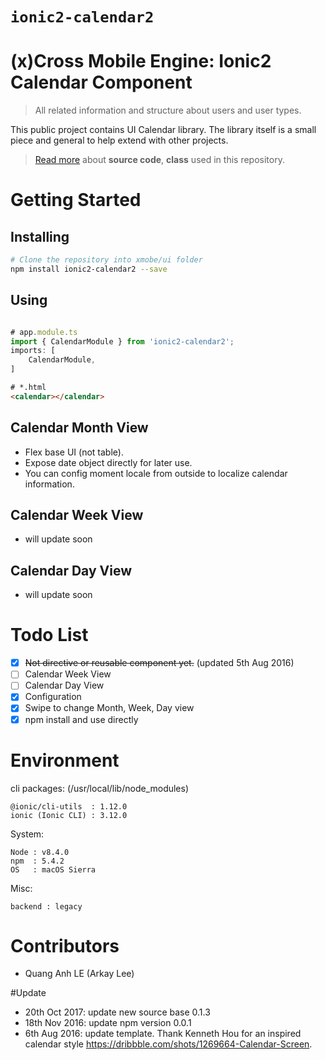 # `ionic2-calendar2` 
# (x)Cross Mobile Engine: Ionic2 Calendar Component

> All related information and structure about users and user types.

This public project contains UI Calendar library. The library itself is a small piece and general to help extend with other projects. 

> [Read more](https://quanganh206.github.io/ionic2-calendar/) about **source code**, **class** used in this repository.

# Getting Started

## Installing
```bash
# Clone the repository into xmobe/ui folder
npm install ionic2-calendar2 --save
```

## Using
```typescript

# app.module.ts
import { CalendarModule } from 'ionic2-calendar2';
imports: [
    CalendarModule,
]
```

```html
# *.html
<calendar></calendar>
```

## Calendar Month View 
- Flex base UI (not table).
- Expose date object directly for later use.
- You can config moment locale from outside to localize calendar information.

## Calendar Week View
- will update soon

## Calendar Day View 
- will update soon

# Todo List
- [x] ~~Not directive or reusable component yet.~~ (updated 5th Aug 2016)
- [ ] Calendar Week View
- [ ] Calendar Day View
- [x] Configuration
- [x] Swipe to change Month, Week, Day view
- [x] npm install and use directly  

# Environment
cli packages: (/usr/local/lib/node_modules)

    @ionic/cli-utils  : 1.12.0
    ionic (Ionic CLI) : 3.12.0

System:

    Node : v8.4.0
    npm  : 5.4.2 
    OS   : macOS Sierra

Misc:

    backend : legacy

# Contributors
- Quang Anh LE (Arkay Lee)

#Update 
- 20th Oct 2017: update new source base 0.1.3
- 18th Nov 2016:  update npm version 0.0.1
- 6th Aug 2016:   update template. Thank Kenneth Hou for an inspired calendar style https://dribbble.com/shots/1269664-Calendar-Screen.